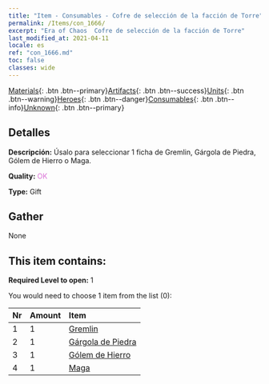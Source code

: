 ```yaml
---
title: "Item - Consumables - Cofre de selección de la facción de Torre"
permalink: /Items/con_1666/
excerpt: "Era of Chaos  Cofre de selección de la facción de Torre"
last_modified_at: 2021-04-11
locale: es
ref: "con_1666.md"
toc: false
classes: wide
---
```

 [Materials](/es/Items/){: .btn .btn--primary}[Artifacts](/es/Items/Artifacts/){: .btn .btn--success}[Units](/es/Items/Units/){: .btn .btn--warning}[Heroes](/es/Items/Heroes/){: .btn .btn--danger}[Consumables](/es/Items/Consumables/){: .btn .btn--info}[Unknown](/es/Items/Unknown/){: .btn .btn--primary}

## Detalles
 **Descripción:** Úsalo para seleccionar 1 ficha de Gremlin, Gárgola de Piedra, Gólem de Hierro o Maga.

 **Quality:** <span style="color: #DA70D6">OK</span>

 **Type:** Gift

## Gather

  None

## This item contains:

 **Required Level to open:** 1

 You would need to choose 1 item from the list (0):

  | Nr | Amount |     Item    |
  |:---|:-------|:------------|
  | 1 | 1 | [Gremlin](/es/Items/unt_235/) | 
  | 2 | 1 | [Gárgola de Piedra](/es/Items/unt_236/) | 
  | 3 | 1 | [Gólem de Hierro](/es/Items/unt_237/) | 
  | 4 | 1 | [Maga](/es/Items/unt_238/) | 
